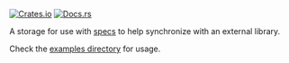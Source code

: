 [![Crates.io][ci]][cl] [![Docs.rs][di]][dl]

[ci]: https://img.shields.io/crates/v/specs-mirror.svg
[cl]: https://crates.io/crates/specs-mirror/

[di]: https://docs.rs/specs-mirror/badge.svg
[dl]: https://docs.rs/specs-mirror/

A storage for use with [specs] to help synchronize with an external library.

Check the [examples directory](examples) for usage.

[specs]: https://crates.io/crates/specs
